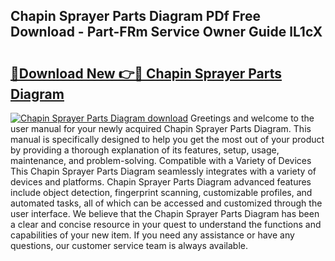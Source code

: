 ## Chapin Sprayer Parts Diagram PDf Free Download - Part-FRm Service Owner Guide lL1cX

# <h2><a href="http://dfpdvhr.blite.top/?on=Chapin+Sprayer+Parts+Diagram">🔗Download New 👉🔴 Chapin Sprayer Parts Diagram</a></h2>

[![Chapin Sprayer Parts Diagram download](https://i.imgur.com/lujVjoI.png)](http://dfpdvhr.blite.top/?on=Chapin+Sprayer+Parts+Diagram)
Greetings and welcome to the user manual for your newly acquired Chapin Sprayer Parts Diagram. This manual is specifically designed to help you get the most out of your product by providing a thorough explanation of its features, setup, usage, maintenance, and problem-solving. Compatible with a Variety of Devices This Chapin Sprayer Parts Diagram seamlessly integrates with a variety of devices and platforms. Chapin Sprayer Parts Diagram advanced features include object detection, fingerprint scanning, customizable profiles, and automated tasks, all of which can be accessed and customized through the user interface. We believe that the Chapin Sprayer Parts Diagram has been a clear and concise resource in your quest to understand the functions and capabilities of your new item. If you need any assistance or have any questions, our customer service team is always available.
